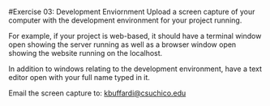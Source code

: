 #Exercise 03: Development Enviornment
Upload a screen capture of your computer with the development environment for your project running.

For example, if your project is web-based, it should have a terminal window open showing the server running as well as a browser window open showing the website running on the localhost.

In addition to windows relating to the development environment, have a text editor open with your full name typed in it.

Email the screen capture to: kbuffardi@csuchico.edu